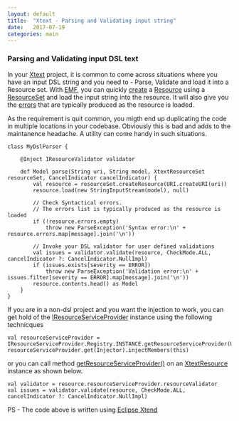 ```yaml
---
layout: default
title:  "Xtext - Parsing and Validating input string"
date:   2017-07-19
categories: main
---
```


### Parsing and Validating input DSL text

In your [Xtext](https://eclipse.org/Xtext/) project, it is common to come across situations where you have an input DSL string and you need to - Parse, Validate and load it into a Resource set. With [EMF](https://www.eclipse.org/modeling/emf/), you can quickly [create](http://download.eclipse.org/modeling/emf/emf/javadoc/2.9.0/org/eclipse/emf/ecore/resource/ResourceSet.html#createResource(org.eclipse.emf.common.util.URI)) a [Resource](http://download.eclipse.org/modeling/emf/emf/javadoc/2.9.0/org/eclipse/emf/ecore/resource/Resource.html) using a [ResourceSet](http://download.eclipse.org/modeling/emf/emf/javadoc/2.9.0/org/eclipse/emf/ecore/resource/ResourceSet.html) and load the input string   into the resource. It will also give you the [errors](http://download.eclipse.org/modeling/emf/emf/javadoc/2.9.0/org/eclipse/emf/ecore/resource/Resource.html#getErrors()) that are typically produced as the resource is loaded. 

As the requirement is quit common, you migth end up duplicating the code in multiple locations in your codebase. Obviously this is bad and adds to the maintanence headache. A utility can come handy in such situations.

```
class MyDslParser {  

	@Inject IResourceValidator validator

	def Model parse(String uri, String model, XtextResourceSet resourceSet, CancelIndicator cancelIndicator) {
		val resource = resourceSet.createResource(URI.createURI(uri))
		resource.load(new StringInputStream(model), null)
		
		// Check Syntactical errors. 
		// The errors list is typically produced as the resource is loaded
		if (!resource.errors.empty)
			throw new ParseException('Syntax error:\n' + resource.errors.map[message].join('\n'))
		
		// Invoke your DSL validator for user defined validations
		val issues = validator.validate(resource, CheckMode.ALL, cancelIndicator ?: CancelIndicator.NullImpl)
		if (issues.exists[severity == ERROR])
			throw new ParseException('Validation error:\n' + issues.filter[severity == ERROR].map[message].join('\n'))
		resource.contents.head() as Model
	}
}
```

If you are in a non-dsl project and you want the injection to work, you can get hold of the [IResourceServiceProvider](http://download.eclipse.org/modeling/tmf/xtext/javadoc/2.3/org/eclipse/xtext/resource/IResourceServiceProvider.html) instance using the following technicques

```
val resourceServiceProvider = IResourceServiceProvider.Registry.INSTANCE.getResourceServiceProvider(URI.createURI("dummy.mydsl"))
resourceServiceProvider.get(Injector).injectMembers(this)
```

or you can call method [getResourceServiceProvider()](http://download.eclipse.org/modeling/tmf/xtext/javadoc/2.3/org/eclipse/xtext/resource/XtextResource.html#getResourceServiceProvider()) on an [XtextResource](http://download.eclipse.org/modeling/tmf/xtext/javadoc/2.3/org/eclipse/xtext/resource/XtextResource.html) instance as shown below.

```
val validator = resource.resourceServiceProvider.resourceValidator
val issues = validator.validate(resource, CheckMode.ALL, cancelIndicator ?: CancelIndicator.NullImpl)
```

PS - The code above is written using [Eclipse Xtend](https://www.eclipse.org/xtend/)
